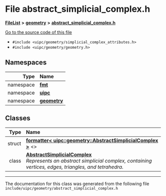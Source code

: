 

# File abstract\_simplicial\_complex.h



[**FileList**](files.md) **>** [**geometry**](dir_04894967a28d068f10a69f6e8a07a2cb.md) **>** [**abstract\_simplicial\_complex.h**](abstract__simplicial__complex_8h.md)

[Go to the source code of this file](abstract__simplicial__complex_8h_source.md)



* `#include <uipc/geometry/simplicial_complex_attributes.h>`
* `#include <uipc/geometry/geometry.h>`













## Namespaces

| Type | Name |
| ---: | :--- |
| namespace | [**fmt**](namespacefmt.md) <br> |
| namespace | [**uipc**](namespaceuipc.md) <br> |
| namespace | [**geometry**](namespaceuipc_1_1geometry.md) <br> |


## Classes

| Type | Name |
| ---: | :--- |
| struct | [**formatter&lt; uipc::geometry::AbstractSimplicialComplex &gt;**](structfmt_1_1formatter_3_01uipc_1_1geometry_1_1_abstract_simplicial_complex_01_4.md) &lt;&gt;<br> |
| class | [**AbstractSimplicialComplex**](classuipc_1_1geometry_1_1_abstract_simplicial_complex.md) <br>_Represents an abstract simplicial complex, containing vertices, edges, triangles, and tetrahedra._  |



















































------------------------------
The documentation for this class was generated from the following file `include/uipc/geometry/abstract_simplicial_complex.h`

